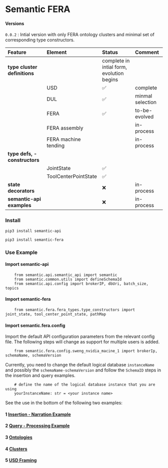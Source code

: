 
# Semantic FERA

#### Versions

```0.0.2``` : Intial version with only FERA ontology clusters and minimal set of corresponding type constructors.

| Feature | Element | Status | Comment |
|:--- |:--- |:--- | :--- |
| **type cluster definitions**| | complete in intial form, evolution begins|
|  |USD |✅ | complete |
|  |DUL |✅ | minmal selection |  
|  |FERA |✅ | to-be-evolved |  
|  |FERA assembly   |  | in-process |
|  |FERA machine tending   |  | in-process |
| **type defs, -constructors**| | |
|  | JointState |✅ | |
|  | ToolCenterPointState |✅ | |
| **state decorators**| | ❌ | in-process |
| **semantic-api examples**| | ❌ | in-process |


### Install

```pip3 install semantic-api```

```pip3 install semantic-fera```

### Use Example

#### Import semantic-api
```
    from semantic.api.semantic_api import semantic
    from semantic.common.utils import defineSchemaId
    from semantic.api.config import brokerIP, dbUri, batch_size, topics
```

#### Import semantic-fera
```
    from semantic.fera.fera_types.type_constructors import joint_state, tool_center_point_state, pathMap
```


#### Import semantic.fera.config

Import the default API configuration parameters from the relevant config file. The following steps will change as support for multiple users is added.  

```
    from semantic.fera.config.sweng_nvidia_macine_1 import brokerIp, schemaName, schemaVersion
```
Currently, you need to change the default logical database ```instanceName``` and possibly the ```schemaName-schemaVersion``` and follow the ```SchemaID``` steps in the insertion and query examples.

```
    # define the name of the logical database instance that you are using
    yourInstanceName: str = <your instance name>
```
See the use in the bottom of the following two examples:


#### 1 [Insertion - Narration Example](src/doc/example-narration.md)

#### 2 [Query - Processing Example](src/doc/example-process.md)

#### 3 [Ontologies](src/ontologies/ontologies.md)

#### 4 [Clusters](src/ontologies/clusters/clusters.md)

#### 5 [USD Framing](src/doc/usd-framing.md)



